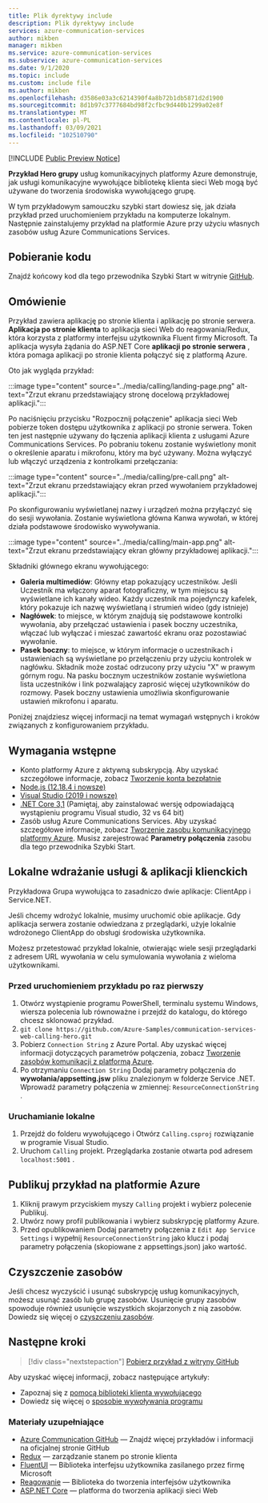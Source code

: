 ```yaml
---
title: Plik dyrektywy include
description: Plik dyrektywy include
services: azure-communication-services
author: mikben
manager: mikben
ms.service: azure-communication-services
ms.subservice: azure-communication-services
ms.date: 9/1/2020
ms.topic: include
ms.custom: include file
ms.author: mikben
ms.openlocfilehash: d3586e03a3c6214390f4a8b72b1db5871d2d1900
ms.sourcegitcommit: 8d1b97c3777684bd98f2cfbc9d440b1299a02e8f
ms.translationtype: MT
ms.contentlocale: pl-PL
ms.lasthandoff: 03/09/2021
ms.locfileid: "102510790"
---
```

[!INCLUDE [Public Preview Notice](../../includes/public-preview-include.md)]

**Przykład Hero grupy** usług komunikacyjnych platformy Azure demonstruje, jak usługi komunikacyjne wywołujące bibliotekę klienta sieci Web mogą być używane do tworzenia środowiska wywołującego grupę.

W tym przykładowym samouczku szybki start dowiesz się, jak działa przykład przed uruchomieniem przykładu na komputerze lokalnym. Następnie zainstalujemy przykład na platformie Azure przy użyciu własnych zasobów usług Azure Communications Services.

## <a name="download-code"></a>Pobieranie kodu

Znajdź końcowy kod dla tego przewodnika Szybki Start w witrynie [GitHub](https://github.com/Azure-Samples/communication-services-web-calling-hero).

## <a name="overview"></a>Omówienie

Przykład zawiera aplikację po stronie klienta i aplikację po stronie serwera. **Aplikacja po stronie klienta** to aplikacja sieci Web do reagowania/Redux, która korzysta z platformy interfejsu użytkownika Fluent firmy Microsoft. Ta aplikacja wysyła żądania do ASP.NET Core **aplikacji po stronie serwera** , która pomaga aplikacji po stronie klienta połączyć się z platformą Azure.

Oto jak wygląda przykład:

:::image type="content" source="../media/calling/landing-page.png" alt-text="Zrzut ekranu przedstawiający stronę docelową przykładowej aplikacji.":::

Po naciśnięciu przycisku "Rozpocznij połączenie" aplikacja sieci Web pobierze token dostępu użytkownika z aplikacji po stronie serwera. Token ten jest następnie używany do łączenia aplikacji klienta z usługami Azure Communications Services. Po pobraniu tokenu zostanie wyświetlony monit o określenie aparatu i mikrofonu, który ma być używany. Można wyłączyć lub włączyć urządzenia z kontrolkami przełączania:

:::image type="content" source="../media/calling/pre-call.png" alt-text="Zrzut ekranu przedstawiający ekran przed wywołaniem przykładowej aplikacji.":::

Po skonfigurowaniu wyświetlanej nazwy i urządzeń można przyłączyć się do sesji wywołania. Zostanie wyświetlona główna Kanwa wywołań, w której działa podstawowe środowisko wywoływania.

:::image type="content" source="../media/calling/main-app.png" alt-text="Zrzut ekranu przedstawiający ekran główny przykładowej aplikacji.":::

Składniki głównego ekranu wywołującego:

- **Galeria multimediów**: Główny etap pokazujący uczestników. Jeśli Uczestnik ma włączony aparat fotograficzny, w tym miejscu są wyświetlane ich kanały wideo. Każdy uczestnik ma pojedynczy kafelek, który pokazuje ich nazwę wyświetlaną i strumień wideo (gdy istnieje)
- **Nagłówek**: to miejsce, w którym znajdują się podstawowe kontrolki wywołania, aby przełączać ustawienia i pasek boczny uczestnika, włączać lub wyłączać i mieszać zawartość ekranu oraz pozostawiać wywołanie.
- **Pasek boczny**: to miejsce, w którym informacje o uczestnikach i ustawieniach są wyświetlane po przełączeniu przy użyciu kontrolek w nagłówku. Składnik może zostać odrzucony przy użyciu "X" w prawym górnym rogu. Na pasku bocznym uczestników zostanie wyświetlona lista uczestników i link pozwalający zaprosić więcej użytkowników do rozmowy. Pasek boczny ustawienia umożliwia skonfigurowanie ustawień mikrofonu i aparatu.

Poniżej znajdziesz więcej informacji na temat wymagań wstępnych i kroków związanych z konfigurowaniem przykładu.

## <a name="prerequisites"></a>Wymagania wstępne

- Konto platformy Azure z aktywną subskrypcją. Aby uzyskać szczegółowe informacje, zobacz [Tworzenie konta bezpłatnie](https://azure.microsoft.com/free/?WT.mc_id=A261C142F)
- [Node.js (12.18.4 i nowsze)](https://nodejs.org/en/download/)
- [Visual Studio (2019 i nowsze)](https://visualstudio.microsoft.com/vs/)
- [.NET Core 3,1](https://dotnet.microsoft.com/download/dotnet-core/3.1) (Pamiętaj, aby zainstalować wersję odpowiadającą wystąpieniu programu Visual studio, 32 vs 64 bit)
- Zasób usług Azure Communications Services. Aby uzyskać szczegółowe informacje, zobacz [Tworzenie zasobu komunikacyjnego platformy Azure](../../quickstarts/create-communication-resource.md). Musisz zarejestrować **Parametry połączenia** zasobu dla tego przewodnika Szybki Start.

## <a name="locally-deploy-the-service--client-applications"></a>Lokalne wdrażanie usługi & aplikacji klienckich

Przykładowa Grupa wywołująca to zasadniczo dwie aplikacje: ClientApp i Service.NET.

Jeśli chcemy wdrożyć lokalnie, musimy uruchomić obie aplikacje. Gdy aplikacja serwera zostanie odwiedzana z przeglądarki, użyje lokalnie wdrożonego ClientApp do obsługi środowiska użytkownika.

Możesz przetestować przykład lokalnie, otwierając wiele sesji przeglądarki z adresem URL wywołania w celu symulowania wywołania z wieloma użytkownikami.

### <a name="before-running-the-sample-for-the-first-time"></a>Przed uruchomieniem przykładu po raz pierwszy

1. Otwórz wystąpienie programu PowerShell, terminalu systemu Windows, wiersza polecenia lub równoważne i przejdź do katalogu, do którego chcesz sklonować przykład.
2. `git clone https://github.com/Azure-Samples/communication-services-web-calling-hero.git`
3. Pobierz `Connection String` z Azure Portal. Aby uzyskać więcej informacji dotyczących parametrów połączenia, zobacz [Tworzenie zasobów komunikacji z platformą Azure](../../quickstarts/create-communication-resource.md).
4. Po otrzymaniu `Connection String` Dodaj parametry połączenia do **wywołania/appsetting.jsw** pliku znalezionym w folderze Service .NET. Wprowadź parametry połączenia w zmiennej: `ResourceConnectionString` .

### <a name="local-run"></a>Uruchamianie lokalne

1. Przejdź do folderu wywołującego i Otwórz `Calling.csproj` rozwiązanie w programie Visual Studio.
2. Uruchom `Calling` projekt. Przeglądarka zostanie otwarta pod adresem `localhost:5001` .

## <a name="publish-the-sample-to-azure"></a>Publikuj przykład na platformie Azure

1. Kliknij prawym przyciskiem myszy `Calling` projekt i wybierz polecenie Publikuj.
2. Utwórz nowy profil publikowania i wybierz subskrypcję platformy Azure.
3. Przed opublikowaniem Dodaj parametry połączenia z `Edit App Service Settings` i wypełnij `ResourceConnectionString` jako klucz i podaj parametry połączenia (skopiowane z appsettings.json) jako wartość.

## <a name="clean-up-resources"></a>Czyszczenie zasobów

Jeśli chcesz wyczyścić i usunąć subskrypcję usług komunikacyjnych, możesz usunąć zasób lub grupę zasobów. Usunięcie grupy zasobów spowoduje również usunięcie wszystkich skojarzonych z nią zasobów. Dowiedz się więcej o [czyszczeniu zasobów](../../quickstarts/create-communication-resource.md#clean-up-resources).

## <a name="next-steps"></a>Następne kroki

>[!div class="nextstepaction"]
>[Pobierz przykład z witryny GitHub](https://github.com/Azure-Samples/communication-services-web-calling-hero)

Aby uzyskać więcej informacji, zobacz następujące artykuły:

- Zapoznaj się z [pomocą biblioteki klienta wywołującego](../../quickstarts/voice-video-calling/calling-client-samples.md)
- Dowiedz się więcej o [sposobie wywoływania programu](../../concepts/voice-video-calling/about-call-types.md)

### <a name="additional-reading"></a>Materiały uzupełniające

- [Azure Communication GitHub](https://github.com/Azure/communication) — Znajdź więcej przykładów i informacji na oficjalnej stronie GitHub
- [Redux](https://redux.js.org/) — zarządzanie stanem po stronie klienta
- [FluentUI](https://aka.ms/fluent-ui) — Biblioteka interfejsu użytkownika zasilanego przez firmę Microsoft
- [Reagowanie](https://reactjs.org/) — Biblioteka do tworzenia interfejsów użytkownika
- [ASP.NET Core](/aspnet/core/introduction-to-aspnet-core?preserve-view=true&view=aspnetcore-3.1) — platforma do tworzenia aplikacji sieci Web
